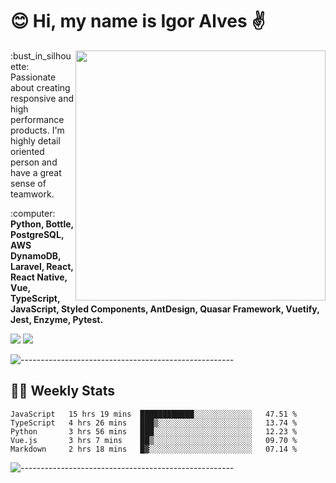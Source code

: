 # :blush: Hi, my name is Igor Alves :v:

<img src="https://github-readme-stats.vercel.app/api?username=iguit0&show_icons=true&count_private=true&theme=onedark" min-width="400px" max-width="400px" width="400px" align="right" />

<p align="left"> 
  :bust_in_silhouette: Passionate about creating responsive and high performance products.
  I'm highly detail oriented person and have a great sense of teamwork.
</p>

<p align="left">
  :computer: <strong>Python, Bottle, PostgreSQL, AWS DynamoDB, Laravel, React, React Native, Vue, TypeScript, JavaScript, Styled Components, AntDesign, Quasar Framework, Vuetify, Jest, Enzyme, Pytest.</strong>
</p>

<p align="left">
  <a href="https://www.linkedin.com/in/igor-lucio-alves" target="_blank" rel="noopener noreferrer" alt="Linkedin">
  <img src="https://img.shields.io/badge/LinkedIn-0077B5?style=for-the-badge&logo=linkedin&logoColor=white" /></a>

  <a href="https://t.me/iguit0" target="_blank" rel="noopener noreferrer" alt="Telegram">
  <img src="https://img.shields.io/badge/Telegram-2CA5E0?style=for-the-badge&logo=telegram&logoColor=white" /></a>
</p>

![-----------------------------------------------------](https://raw.githubusercontent.com/andreasbm/readme/master/assets/lines/aqua.png)

## :man_technologist: Weekly Stats
<!--START_SECTION:waka-->
```text
JavaScript   15 hrs 19 mins  ████████████░░░░░░░░░░░░░   47.51 % 
TypeScript   4 hrs 26 mins   ███▒░░░░░░░░░░░░░░░░░░░░░   13.74 % 
Python       3 hrs 56 mins   ███░░░░░░░░░░░░░░░░░░░░░░   12.23 % 
Vue.js       3 hrs 7 mins    ██▒░░░░░░░░░░░░░░░░░░░░░░   09.70 % 
Markdown     2 hrs 18 mins   █▓░░░░░░░░░░░░░░░░░░░░░░░   07.14 % 
```
<!--END_SECTION:waka-->
![-----------------------------------------------------](https://raw.githubusercontent.com/andreasbm/readme/master/assets/lines/aqua.png)


